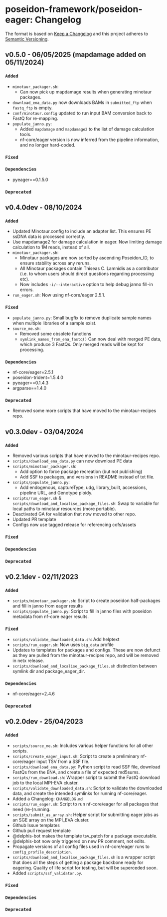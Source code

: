 # poseidon-framework/poseidon-eager: Changelog

The format is based on [Keep a Changelog](https://keepachangelog.com/en/1.0.0/)
and this project adheres to [Semantic Versioning](https://semver.org/spec/v2.0.0.html).

## v0.5.0 - 06/05/2025 (mapdamage added on 05/11/2024)

### `Added`

- `minotaur_packager.sh`:
  - Can now pick up mapdamage results when generating minotaur packages.
- `download_ena_data.py` now downloads BAMs in `submitted_ftp` when `fastq_ftp` is empty.
- `conf/minotaur.config` updated to run input BAM conversion back to FastQ for re-mapping.
- `populate_janno.py`:
  - Added `mapdamage` and `mapdamage2` to the list of damage calculation tools.
  - nf-core/eager version is now inferred from the pipeline information, and no longer hard-coded.

### `Fixed`

### `Dependencies`

- pyeager==0.1.5.0

### `Deprecated`

## v0.4.0dev - 08/10/2024

### `Added`

- Updated Minotaur.config to include an adapter list. This ensures PE ssDNA data is processed correctly.
- Use mapdamage2 for damage calculation in eager. Now limiting damage calculation to 1M reads, instead of all.
- `minotaur_packager.sh`:
  - Minotaur packages are now sorted by ascending Poseidon_ID, to ensure stability across any reruns.
  - All Minotaur packages contain Thiseas C. Lamnidis as a contributor (i.e. to whom users should direct questions regarding processing etc).
  - Now includes `-i/--interactive` option to help debug janno fill-in errors.
- `run_eager.sh`: Now using nf-core/eager 2.5.1.

### `Fixed`

- `populate_janno.py`: Small bugfix to remove duplicate sample names when multiple libraries of a sample exist.
- `source_me.sh`: 
  - Removed some obsolete functions
  - `symlink_names_from_ena_fastq()` Can now deal with merged PE data, which produce 3 FastQs. Only merged reads will be kept for processing.

### `Dependencies`

- nf-core/eager=2.5.1
- poseidon-trident=1.5.4.0
- pyeager==0.1.4.3
- argparse==1.4.0

### `Deprecated`

- Removed some more scripts that have moved to the minotaur-recipes repo.

## v0.3.0dev - 03/04/2024

### `Added`

- Removed various scripts that have moved to the minotaur-recipes repo.
- `scripts/download_ena_data.py` can now download PE data
- `scripts/minotaur_packager.sh`: 
  - Add option to force package recreation (but not publishing)
  - Add SSF to packages, and versions in README instead of txt file.
- `scripts/populate_janno.py`:
   - Add endogenous, captureType, udg, library_built, accessions, pipeline URL, and Genotype ploidy.
- `scripts/run_eager.sh` & `scripts/download_and_localise_package_files.sh`: Swap to variable for local paths to minotaur resources (more portable).
- Deactivated GA for validation that now moved to other repo. 
- Updated PR template
- Configs now use tagged release for referencing cofs/assets

### `Fixed`

### `Dependencies`

### `Deprecated`

## v0.2.1dev - 02/11/2023

### `Added`

- `scripts/minotaur_packager.sh`:        Script to create poseidon half-packages and fill in janno from eager results
- `scripts/populate_janno.py`:           Script to fill in janno files with poseidon metadata from nf-core eager results.

### `Fixed`

- `scripts/validate_downloaded_data.sh`: Add helptext
- `scripts/run_eager.sh`:                Now uses `big_data` profile
- Updates to templates for packages and configs. These are now defunct as they are pulled from the minotaur-recipes repo, and will be removed in netx release.
- `scripts/download_and_localise_package_files.sh` distinction between symlink dir and package_eager_dir.

### `Dependencies`

- nf-core/eager=2.4.6

### `Deprecated`

## v0.2.0dev - 25/04/2023

### `Added`

- `scripts/source_me.sh`:                Includes various helper functions for all other scripts.
- `scripts/create_eager_input.sh`:       Script to create a preliminary nf-core/eager input TSV from a SSF file.
- `scripts/download_ena_data.py`:        Python script to read SSF file, download FastQs from the ENA, and create a file of expected md5sums.
- `scripts/run_download.sh`:             Wrapper script to submit the FastQ download job to the local MPI-EVA cluster.
- `scripts/validate_downloaded_data.sh`: Script to validate the downloaded data, and create the intended symlinks for running nf-core/eager.
- Added a Changelog: `CHANGELOG.md`
- `scripts/run_eager.sh`:                Script to run nf-core/eager for all packages that need (re-)running.
- `scripts/submit_as_array.sh`:          Helper script for submitting eager jobs as an SGE array on the MPI_EVA cluster.
- Github Issue templates
- Github pull request template
- @delphis-bot makes the template tsv_patch for a package executable.
- @delphis-bot now only triggered on new PR comment, not edits.
- Propagate versions of all config files used in nf-core/eager runs to `config_profile_description`.
- `scripts/download_and_localise_package_files.sh` is a wrapper script that does all the steps of getting a package backbone ready for eagering. Quality of life script for testing, but will be superceded soon.
- Added `scripts/ssf_validator.py`.

### `Fixed`

### `Dependencies`

### `Deprecated`
